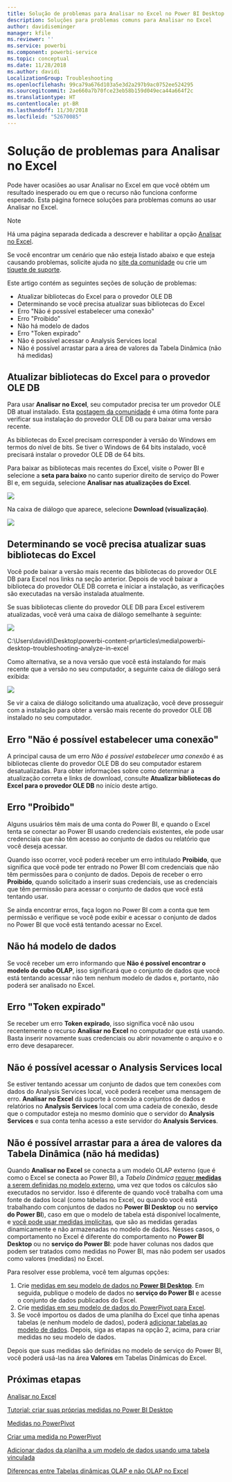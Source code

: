 ```yaml
---
title: Solução de problemas para Analisar no Excel no Power BI Desktop
description: Soluções para problemas comuns para Analisar no Excel
author: davidiseminger
manager: kfile
ms.reviewer: ''
ms.service: powerbi
ms.component: powerbi-service
ms.topic: conceptual
ms.date: 11/28/2018
ms.author: davidi
LocalizationGroup: Troubleshooting
ms.openlocfilehash: 99ca79a676d103a5e3d2a297b9ac0752ee524295
ms.sourcegitcommit: 2ae660a7b70fce23eb58b159d049eca44a664f2c
ms.translationtype: HT
ms.contentlocale: pt-BR
ms.lasthandoff: 11/30/2018
ms.locfileid: "52670085"
---
```

# <a name="troubleshooting-analyze-in-excel"></a>Solução de problemas para Analisar no Excel
Pode haver ocasiões ao usar Analisar no Excel em que você obtém um resultado inesperado ou em que o recurso não funciona conforme esperado. Esta página fornece soluções para problemas comuns ao usar Analisar no Excel.

> [!NOTE]
> Há uma página separada dedicada a descrever e habilitar a opção [Analisar no Excel](service-analyze-in-excel.md).
> 
> Se você encontrar um cenário que não esteja listado abaixo e que esteja causando problemas, solicite ajuda no [site da comunidade](http://community.powerbi.com/) ou crie um [tíquete de suporte](https://powerbi.microsoft.com/support/).
> 
> 

Este artigo contém as seguintes seções de solução de problemas:

* Atualizar bibliotecas do Excel para o provedor OLE DB
* Determinando se você precisa atualizar suas bibliotecas do Excel
* Erro "Não é possível estabelecer uma conexão"
* Erro "Proibido"
* Não há modelo de dados
* Erro "Token expirado"
* Não é possível acessar o Analysis Services local
* Não é possível arrastar para a área de valores da Tabela Dinâmica (não há medidas)

## <a name="update-excel-libraries-for-the-ole-db-provider"></a>Atualizar bibliotecas do Excel para o provedor OLE DB
Para usar **Analisar no Excel**, seu computador precisa ter um provedor OLE DB atual instalado. Esta [postagem da comunidade](http://community.powerbi.com/t5/Service/Analyze-in-Excel-Initialization-of-the-data-source-failed/m-p/30837#M8081) é uma ótima fonte para verificar sua instalação do provedor OLE DB ou para baixar uma versão recente.

As bibliotecas do Excel precisam corresponder à versão do Windows em termos do nível de bits. Se tiver o Windows de 64 bits instalado, você precisará instalar o provedor OLE DB de 64 bits.

Para baixar as bibliotecas mais recentes do Excel, visite o Power BI e selecione a **seta para baixo** no canto superior direito de serviço do Power BI e, em seguida, selecione **Analisar nas atualizações do Excel**.

![](media/desktop-troubleshooting-analyze-in-excel/tshoot-analyze-excel_1.png)

Na caixa de diálogo que aparece, selecione **Download (visualização)**.

![](media/desktop-troubleshooting-analyze-in-excel/tshoot-analyze-excel_2.png)

## <a name="determining-whether-you-need-to-update-your-excel-libraries"></a>Determinando se você precisa atualizar suas bibliotecas do Excel
Você pode baixar a versão mais recente das bibliotecas do provedor OLE DB para Excel nos links na seção anterior. Depois de você baixar a biblioteca do provedor OLE DB correta e iniciar a instalação, as verificações são executadas na versão instalada atualmente.

Se suas bibliotecas cliente do provedor OLE DB para Excel estiverem atualizadas, você verá uma caixa de diálogo semelhante à seguinte:

![](media/desktop-troubleshooting-analyze-in-excel/troubleshoot-analyze-excel_3.png)

C:\Users\davidi\Desktop\powerbi-content-pr\articles\media\powerbi-desktop-troubleshooting-analyze-in-excel

Como alternativa, se a nova versão que você está instalando for mais recente que a versão no seu computador, a seguinte caixa de diálogo será exibida:

![](media/desktop-troubleshooting-analyze-in-excel/troubleshoot-analyze-excel_2.png)

Se vir a caixa de diálogo solicitando uma atualização, você deve prosseguir com a instalação para obter a versão mais recente do provedor OLE DB instalado no seu computador.

## <a name="connection-cannot-be-made-error"></a>Erro "Não é possível estabelecer uma conexão"
A principal causa de um erro *Não é possível estabelecer uma conexão* é as bibliotecas cliente do provedor OLE DB do seu computador estarem desatualizadas. Para obter informações sobre como determinar a atualização correta e links de download, consulte **Atualizar bibliotecas do Excel para o provedor OLE DB** no início deste artigo.

## <a name="forbidden-error"></a>Erro "Proibido"
Alguns usuários têm mais de uma conta do Power BI, e quando o Excel tenta se conectar ao Power BI usando credenciais existentes, ele pode usar credenciais que não têm acesso ao conjunto de dados ou relatório que você deseja acessar.

Quando isso ocorrer, você poderá receber um erro intitulado **Proibido**, que significa que você pode ter entrado no Power BI com credenciais que não têm permissões para o conjunto de dados. Depois de receber o erro **Proibido**, quando solicitado a inserir suas credenciais, use as credenciais que têm permissão para acessar o conjunto de dados que você está tentando usar.

Se ainda encontrar erros, faça logon no Power BI com a conta que tem permissão e verifique se você pode exibir e acessar o conjunto de dados no Power BI que você está tentando acessar no Excel.

## <a name="no-data-models"></a>Não há modelo de dados
Se você receber um erro informando que **Não é possível encontrar o modelo do cubo OLAP**, isso significará que o conjunto de dados que você está tentando acessar não tem nenhum modelo de dados e, portanto, não poderá ser analisado no Excel.

## <a name="token-expired-error"></a>Erro "Token expirado"
Se receber um erro **Token expirado**, isso significa você não usou recentemente o recurso **Analisar no Excel** no computador que está usando. Basta inserir novamente suas credenciais ou abrir novamente o arquivo e o erro deve desaparecer.

## <a name="unable-to-access-on-premises-analysis-services"></a>Não é possível acessar o Analysis Services local
Se estiver tentando acessar um conjunto de dados que tem conexões com dados do Analysis Services local, você poderá receber uma mensagem de erro. **Analisar no Excel** dá suporte à conexão a conjuntos de dados e relatórios no **Analysis Services** local com uma cadeia de conexão, desde que o computador esteja no mesmo domínio que o servidor do **Analysis Services** e sua conta tenha acesso a este servidor do **Analysis Services**.

## <a name="cant-drag-anything-to-the-pivottable-values-area-no-measures"></a>Não é possível arrastar para a área de valores da Tabela Dinâmica (não há medidas)
Quando **Analisar no Excel** se conecta a um modelo OLAP externo (que é como o Excel se conecta ao Power BI), a *Tabela Dinâmica* [requer **medidas** a serem definidas no modelo externo](https://support.microsoft.com/kb/234700), uma vez que todos os cálculos são executados no servidor. Isso é diferente de quando você trabalha com uma fonte de dados local (como tabelas no Excel, ou quando você está trabalhando com conjuntos de dados no **Power BI Desktop** ou no **serviço do Power BI**), caso em que o modelo de tabela está disponível localmente, e [você pode usar medidas implícitas](https://msdn.microsoft.com/library/gg399077.aspx), que são as medidas geradas dinamicamente e não armazenadas no modelo de dados. Nesses casos, o comportamento no Excel é diferente do comportamento no **Power BI Desktop** ou no **serviço do Power BI**: pode haver colunas nos dados que podem ser tratados como medidas no Power BI, mas não podem ser usados como valores (medidas) no Excel.

Para resolver esse problema, você tem algumas opções:

1. Crie [medidas em seu modelo de dados no **Power BI Desktop**](desktop-tutorial-create-measures.md). Em seguida, publique o modelo de dados no **serviço do Power BI** e acesse o conjunto de dados publicados do Excel.
2. Crie [medidas em seu modelo de dados do PowerPivot para Excel](https://support.office.com/article/Create-a-Measure-in-Power-Pivot-d3cc1495-b4e5-48e7-ba98-163022a71198).
3. Se você importou os dados de uma planilha do Excel que tinha apenas tabelas (e nenhum modelo de dados), poderá [adicionar tabelas ao modelo de dados](https://support.office.com/article/Add-worksheet-data-to-a-Data-Model-using-a-linked-table-d3665fc3-99b0-479d-ba09-a37640f5be42). Depois, siga as etapas na opção 2, acima, para criar medidas no seu modelo de dados.

Depois que suas medidas são definidas no modelo de serviço do Power BI, você poderá usá-las na área **Valores** em Tabelas Dinâmicas do Excel.

## <a name="next-steps"></a>Próximas etapas
[Analisar no Excel](service-analyze-in-excel.md)

[Tutorial: criar suas próprias medidas no Power BI Desktop](desktop-tutorial-create-measures.md)

[Medidas no PowerPivot](https://msdn.microsoft.com/library/gg399077.aspx)

[Criar uma medida no PowerPivot](https://support.office.com/article/Create-a-Measure-in-Power-Pivot-d3cc1495-b4e5-48e7-ba98-163022a71198)

[Adicionar dados da planilha a um modelo de dados usando uma tabela vinculada](https://support.office.com/article/Add-worksheet-data-to-a-Data-Model-using-a-linked-table-d3665fc3-99b0-479d-ba09-a37640f5be42)

[Diferenças entre Tabelas dinâmicas OLAP e não OLAP no Excel](https://support.microsoft.com/kb/234700)

